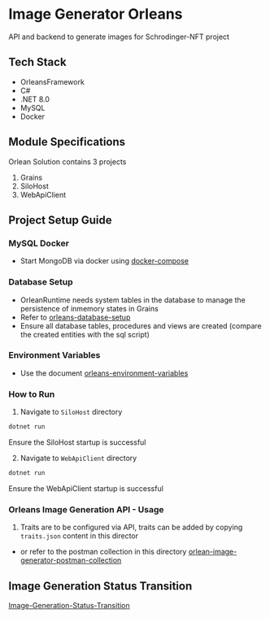 # Image Generator Orleans

API and backend to generate images for Schrodinger-NFT project

## Tech Stack

- OrleansFramework
- C#
- .NET 8.0
- MySQL
- Docker

## Module Specifications

Orlean Solution contains 3 projects
1. Grains
2. SiloHost
3. WebApiClient

## Project Setup Guide

### MySQL Docker

- Start MongoDB via docker using [docker-compose](./setup-guide/database/docker-compose.yml)

### Database Setup

- OrleanRuntime needs system tables in the database to manage the persistence of inmemory states in Grains
- Refer to [orleans-database-setup](./setup-guide/database/orleans-database-setup.MD)
- Ensure all database tables, procedures and views are created (compare the created entities with the sql script)

### Environment Variables

- Use the document [orleans-environment-variables](./setup-guide/orleans-environment-variables.MD)

### How to Run

1. Navigate to `SiloHost` directory

```sh
dotnet run
```

Ensure the SiloHost startup is successful

2. Navigate to `WebApiClient` directory

```sh
dotnet run
```

Ensure the WebApiClient startup is successful

### Orleans Image Generation API - Usage

1. Traits are to be configured via API, traits can be added by copying `traits.json` content in this director
- or refer to the postman collection in this directory
[orlean-image-generator-postman-collection](./setup-guide/postman/Orlean%20Image%20Generator.postman_collection.json)


## Image Generation Status Transition
[Image-Generation-Status-Transition](./docs/image-generation-status-transition.MD)